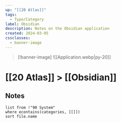 ```yaml
---
up: "[[20 Atlas]]"
tags:
  - Type/Category
label: Obsidian
description: Notes on the Obsidian application
created: 2024-03-05
cssclasses:
  - banner-image
---
```


> [!banner-image] ![[Application.webp|py-20]]
# [[20 Atlas]] > [[Obsidian]]
## Notes
```dataview
list from !"90 System"
where econtains(categories, [[]])
sort file.name
```
